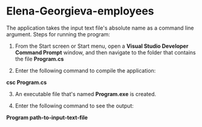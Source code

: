 # Elena-Georgieva-employees

The application takes the input text file's absolute name as a command line argument. Steps for running the program:

1. From the Start screen or Start menu, open a **Visual Studio Developer Command Prompt** window, and then navigate to the folder that contains the file **Program.cs**

2. Enter the following command to compile the application:

**csc Program.cs**

3. An executable file that's named **Program.exe** is created.

4. Enter the following command to see the output:

**Program path-to-input-text-file**
